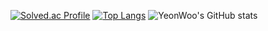 

  [![Solved.ac Profile](http://mazassumnida.wtf/api/v2/generate_badge?boj=jyw030319&hide_border=true)](https://solved.ac/jyw030319/)
[![Top Langs](https://github-readme-stats.vercel.app/api/top-langs/?username=woo319&layout=compact)](https://github.com/woo319)
  ![YeonWoo's GitHub stats](https://github-readme-stats.vercel.app/api?username=woo319&show_icons=true&theme=monokai&hide_border=true)


<!--
**woo319/woo319** is a ✨ _special_ ✨ repository because its `README.md` (this file) appears on your GitHub profile.

Here are some ideas to get you started:

- 🔭 I’m currently working on ...
- 🌱 I’m currently learning ...
- 👯 I’m looking to collaborate on ...
- 🤔 I’m looking for help with ...
- 💬 Ask me about ...
- 📫 How to reach me: ...
- 😄 Pronouns: ...
- ⚡ Fun fact: ...
-->
